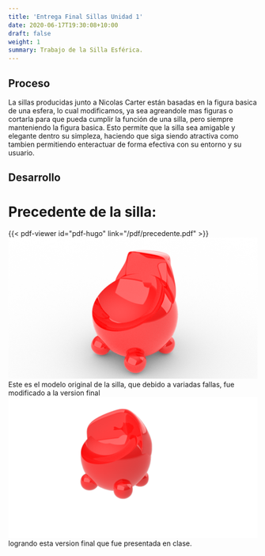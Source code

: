 ```yaml
---
title: 'Entrega Final Sillas Unidad 1'
date: 2020-06-17T19:30:08+10:00
draft: false
weight: 1
summary: Trabajo de la Silla Esférica.
---
```

## Proceso
La sillas producidas junto a Nicolas Carter están basadas en la figura basica de una esfera, lo cual modificamos, ya sea agreandole mas figuras o cortarla para que pueda cumplir la función de una silla, pero siempre manteniendo la figura basica. Esto permite que la silla sea amigable y elegante dentro su simpleza, haciendo que siga siendo atractiva como tambien permitiendo enteractuar de forma efectiva con su entorno y su usuario.

## Desarrollo
# Precedente de la silla:
{{< pdf-viewer id="pdf-hugo" link="/pdf/precedente.pdf" >}}
![Version 1](/img/v1.png)
Este es el modelo original de la silla, que debido a variadas fallas, fue modificado a la version final
![Version 2](/img/v2.png)
logrando esta version final que fue presentada en clase.